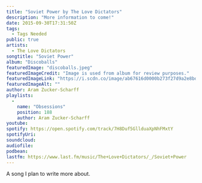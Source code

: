 ```yaml
---
title: "Soviet Power by The Love Dictators"
description: "More information to come!"
date: 2015-09-30T17:31:50Z
tags:
  - Tags Needed
public: true
artists:
  - The Love Dictators
songtitle: "Soviet Power"
album: "Discoballs"
featuredImage: "discoballs.jpeg"
featuredImageCredit: "Image is used from album for review purposes."
featuredImageLink: "https://i.scdn.co/image/ab67616d0000b273f27d9a2e8bdf7f03b1fc4c74"
featuredImageAlt: ""
author: Aram Zucker-Scharff
playlists:
  -
    name: "Obsessions"
    position: 188
    author: Aram Zucker-Scharff
youtube: 
spotify: https://open.spotify.com/track/7H8Duf5GllduaXpNhFMxtY
spotifyUri: 
soundcloud:
audiofile:
podbean:
lastfm: https://www.last.fm/music/The+Love+Dictators/_/Soviet+Power
---
```


A song I plan to write more about.
		